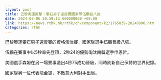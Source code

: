 ```yaml
---
layout: post
title: 巴黎奧運直擊｜攀石男子速度賽國家隊伍鵬晉八強
date: 2024-08-06 20:59:13.000000000 +08:00
link: https://news.rthk.hk/rthk/ch/component/k2/1765039-20240806.htm
categories: rthk
---
```


巴黎奧運攀石男子速度賽的資格淘汰賽，國家隊選手伍鵬晉級八強。

伍鵬在賽事中以5秒率先登頂，2秒24的優勢淘汰南韓選手申恩哲。

美國選手森姆在另一場賽事造出4秒75成功晉級，同時刷新自己保持的世界紀錄。

國家隊另一位代表龍金寶，不敵意大利對手出局。
